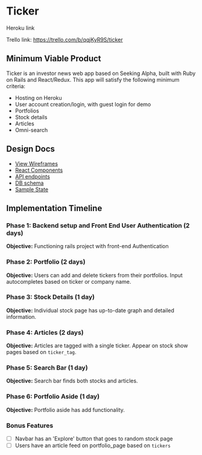 # Ticker

Heroku link

Trello link: https://trello.com/b/qqjKyR9S/ticker

## Minimum Viable Product

Ticker is an investor news web app based on Seeking Alpha, built with Ruby on Rails and React/Redux. This app will satisfy the following minimum criteria:

* Hosting on Heroku
* User account creation/login, with guest login for demo
* Portfolios
* Stock details
* Articles
* Omni-search

## Design Docs
* [View Wireframes][wireframes]
* [React Components][components]
* [API endpoints][api-endpoints]
* [DB schema][schema]
* [Sample State][sample-state]

[wireframes]: docs/wireframes
[components]: docs/component-hierarchy.md
[sample-state]: docs/sample-state.md
[api-endpoints]: docs/api-endpoints.md
[schema]: docs/schema.md

## Implementation Timeline

### Phase 1: Backend setup and Front End User Authentication (2 days)

**Objective:** Functioning rails project with front-end Authentication

### Phase 2: Portfolio (2 days)

**Objective:** Users can add and delete tickers from their portfolios. Input autocompletes based on ticker or company name.


### Phase 3: Stock Details (1 day)

**Objective:** Individual stock page has up-to-date graph and detailed information.

### Phase 4: Articles (2 days)

**Objective:** Articles are tagged with a single ticker. Appear on stock show pages based on `ticker_tag`.

### Phase 5: Search Bar (1 day)

**Objective:** Search bar finds both stocks and articles.

### Phase 6: Portfolio Aside (1 day)

**Objective:** Portfolio aside has add functionality.


### Bonus Features
- [ ] Navbar has an 'Explore' button that goes to random stock page
- [ ] Users have an article feed on portfolio_page based on `tickers`
